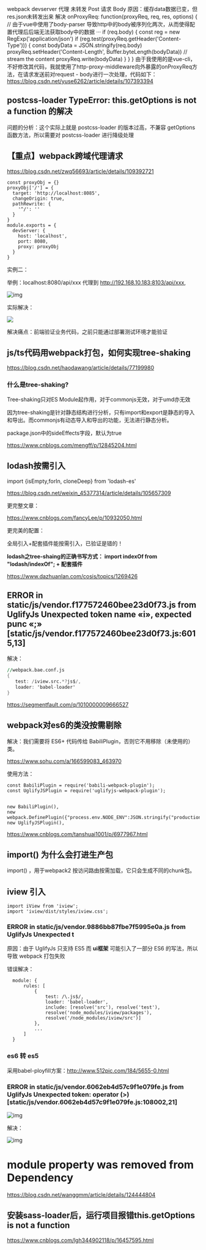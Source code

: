 webpack devserver 代理 未转发 Post 请求 Body 
原因：缓存data数据已变，但res.json未转发出来
解决
onProxyReq: function(proxyReq, req, res, options) { // 由于vue中使用了body-parser 导致http中的body被序列化两次，从而使得配置代理后后端无法获取body中的数据
···
                if (req.body) {
                        const reg = new RegExp('application/json')
                        if (reg.test(proxyReq.getHeader('Content-Type'))) {
                                const bodyData = JSON.stringify(req.body)
                                proxyReq.setHeader('Content-Length', Buffer.byteLength(bodyData))
                                // stream the content
                                proxyReq.write(bodyData)
                        }
                }
        }
由于我使用的是vue-cli，不好修改其代码，我就使用了http-proxy-middleware向外暴露的onProxyReq方法，在请求发送前对request - body进行一次处理，代码如下：
https://blog.csdn.net/yuse6262/article/details/107393394

## postcss-loader TypeError: this.getOptions is not a function 的解决
问题的分析：这个实际上就是 postcss-loader 的版本过高，不兼容 getOptions 函数方法，所以需要对 postcss-loader 进行降级处理

## 【重点】webpack跨域代理请求

https://blog.csdn.net/zwq56693/article/details/109392721

```
const proxyObj = {}
proxyObj['/'] = {
  target: 'http://localhost:8085',
  changeOrigin: true,
  pathRewrite: {
    '^/': ''
  }
}
module.exports = {
  devServer: {
    host: 'localhost',
    port: 8080,
    proxy: proxyObj
  }
}
```

实例二：

举例：localhost:8080/api/xxx 代理到 http://192.168.10.183:8103/api/xxx,

![img](https://images2018.cnblogs.com/blog/1100891/201802/1100891-20180227154919492-799319761.png)

实际解决：

![](https://gitee.com/yt46767/doc/raw/master/image-20210714141937692.png)

解决痛点：前端验证业务代码，之前只能通过部署测试环境才能验证

## js/ts代码用webpack打包，如何实现tree-shaking

https://blog.csdn.net/haodawang/article/details/77199980

### 什么是tree-shaking?

 Tree-shaking只对ES Module起作用，对于commonjs无效，对于umd亦无效

因为tree-shaking是针对静态结构进行分析，只有import和export是静态的导入和导出。而commonjs有动态导入和导出的功能，无法进行静态分析。

package.json中的sideEffects字段，默认为true

https://www.cnblogs.com/mengff/p/12845204.html

## lodash按需引入

import {isEmpty,forIn, cloneDeep} from 'lodash-es'

https://blog.csdn.net/weixin_45377314/article/details/105657309

更完整文章：

https://www.cnblogs.com/fancyLee/p/10932050.html

更完美的配置：

全局引入+配套插件能按需引入，已验证是错的！

**lodash之tree-shaing的正确书写方式： import indexOf from "lodash/indexOf"; + 配套插件**

https://www.dazhuanlan.com/cosis/topics/1269426

## ERROR in static/js/vendor.f177572460bee23d0f73.js from UglifyJs Unexpected token name «i», expected punc «;» [static/js/vendor.f177572460bee23d0f73.js:6015,13]
解决：

```awk
//webpack.bae.conf.js
{
   test: /iview.src.*?js$/,
   loader: 'babel-loader'
}
```

https://segmentfault.com/q/1010000009666527

## webpack对es6的类没按需剔除

解决：我们需要将 ES6+ 代码传给 BabiliPlugin，否则它不用移除（未使用的）类。

https://www.sohu.com/a/166599083_463970

使用方法：

```
const BabiliPlugin = require('babili-webpack-plugin');
const UglifyJSPlugin = require('uglifyjs-webpack-plugin');


new BabiliPlugin(),
new webpack.DefinePlugin({"process.env.NODE_ENV":JSON.stringify("production")}),
new UglifyJSPlugin(),
```

https://www.cnblogs.com/tanshuai1001/p/6977967.html

## import() 为什么会打进生产包

import() ，用于webpack2 按访问路由按需加载，它只会生成不同的chunk包。

## iview 引入

```
import iView from 'iview'; 
import 'iview/dist/styles/iview.css';
```

### ERROR in static/js/vendor.9886bb87fbe7f5995e0a.js from UglifyJs Unexpected t

原因：由于 UglifyJs 只支持 ES5 而 **ui框架** 可能引入了一部分 ES6 的写法，所以导致 webpack 打包失败

错误解决：

```
  module: {
      rules: [
          {
              test: /\.js$/,
              loader: 'babel-loader',
              include: [resolve('src'), resolve('test'),      
              resolve('node_modules/iview/packages'), 
              resolve('/node_modules/iview/src')]
          },
          ...
      ]
  }
```

### es6 转 es5

采用babel-ployfill方案：http://www.512pic.com/184/5655-0.html

### ERROR in static/js/vendor.6062eb4d57c9f1e079fe.js from UglifyJs Unexpected token: operator (>) [static/js/vendor.6062eb4d57c9f1e079fe.js:108002,21]
![img](https://gitee.com/yt46767/doc/raw/master/企业微信截图_16327275144506(1).png)

解决：

![img](https://gitee.com/yt46767/doc/raw/master/企业微信截图_16328212131182.png)

# module property was removed from Dependency

https://blog.csdn.net/wanggmm/article/details/124444804

## 安装sass-loader后，运行项目报错this.getOptions is not a function

https://www.cnblogs.com/lgh344902118/p/16457595.html

